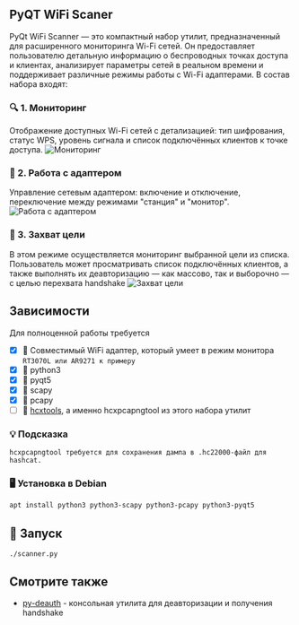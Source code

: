## PyQT WiFi Scaner
PyQt WiFi Scanner — это компактный набор утилит, предназначенный для расширенного мониторинга Wi-Fi сетей. Он предоставляет пользователю детальную информацию о беспроводных точках доступа и клиентах, анализирует параметры сетей в реальном времени и поддерживает различные режимы работы с Wi-Fi адаптерами.
В состав набора входят:

### 🔍 1. Мониторинг
Отображение доступных Wi-Fi сетей с детализацией: тип шифрования, статус WPS, уровень сигнала и список подключённых клиентов к точке доступа.
![Мониторинг](https://i.ibb.co/FkbF7H0Q/1.png)

### 🔌 2. Работа с адаптером
Управление сетевым адаптером: включение и отключение, переключение между режимами "станция" и "монитор".
![Работа с адаптером](https://i.ibb.co/yFtP5wH5/3.png)

### 🎯 3. Захват цели
В этом режиме осуществляется мониторинг выбранной цели из списка. Пользователь может просматривать список подключённых клиентов, а также выполнять их деавторизацию — как массово, так и выборочно — с целью перехвата handshake
![Захват цели](https://i.ibb.co/4hsMHbC/2.png)

## Зависимости

Для полноценной работы требуется
- [x] 📡 Совместимый WiFi адаптер, который умеет в режим монитора `RT3070L или AR9271 к примеру`
- [x] 🐍 python3
- [x] 🎨 pyqt5
- [x] 🔧 scapy
- [x] 🔧 pcapy
- [ ] 🔧 [hcxtools](https://github.com/ZerBea/hcxtools), а именно hcxpcapngtool из этого набора утилит

### 💡 Подсказка
```
hcxpcapngtool требуется для сохранения дампа в .hc22000-файл для hashcat.
```

### 🖥️ Установка в **Debian**
```bash
apt install python3 python3-scapy python3-pcapy python3-pyqt5
```

## 🚀 Запуск
```
./scanner.py
```
 ## Смотрите также
 - [py-deauth](https://github.com/Redfern89/py-deauth) - консольная утилита для деавторизации и получения handshake
